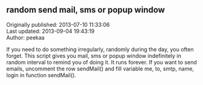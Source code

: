 ## random send mail, sms or popup window  
Originally published: 2013-07-10 11:33:06  
Last updated: 2013-09-04 19:43:19  
Author: peekaa   
  
If you need to do something irregularly, randomly during the day, you
often forget. This script gives you mail, sms or popup window indefinitely in
random interval to remind you of doing it. It runs forever. If you want to
send emails, uncomment the row sendMail() and fill variable me, to, smtp,
name, login in function sendMail().